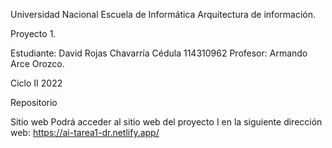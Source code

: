 Universidad Nacional 
Escuela de Informática 
Arquitectura de información.

Proyecto 1.

Estudiante: 
David Rojas Chavarría
Cédula
114310962
Profesor:
Armando Arce Orozco.

Ciclo II 2022

Repositorio

Sitio web
Podrá acceder al sitio web del proyecto I en la siguiente dirección web:
	https://ai-tarea1-dr.netlify.app/
	

